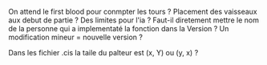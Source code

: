 On attend le first blood pour conmpter les tours ?
Placement des vaisseaux aux debut de partie ?
Des limites pour l'ia ?
Faut-il diretement mettre le nom de la personne qui a implementaté la fonction dans la Version ?
Un modification mineur = nouvelle version ?

Dans les fichier .cis la taile du palteur est (x, Y) ou (y, x) ?
